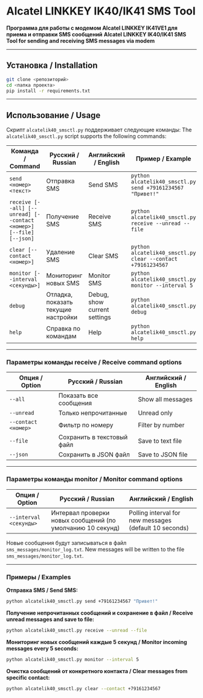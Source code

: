 # Alcatel LINKKEY IK40/IK41 SMS Tool

**Программа для работы с модемом Alcatel LINKKEY IK41VE1 для приема и отправки SMS сообщений**
**Alcatel LINKKEY IK40/IK41 SMS Tool for sending and receiving SMS messages via modem**

---

## Установка / Installation

```bash
git clone <репозиторий>
cd <папка проекта>
pip install -r requirements.txt
```

---

## Использование / Usage

Скрипт `alcatelik40_smsctl.py` поддерживает следующие команды:
The `alcatelik40_smsctl.py` script supports the following commands:

| Команда / Command                                                  | Русский / Russian                   | Английский / English         | Пример / Example                                            |
| ------------------------------------------------------------------ | ----------------------------------- | ---------------------------- | ----------------------------------------------------------- |
| `send <номер> <текст>`                                             | Отправка SMS                        | Send SMS                     | `python alcatelik40_smsctl.py send +79161234567 "Привет!"`  |
| `receive [--all] [--unread] [--contact <номер>] [--file] [--json]` | Получение SMS                       | Receive SMS                  | `python alcatelik40_smsctl.py receive --unread --file`      |
| `clear [--contact <номер>]`                                        | Удаление SMS                        | Clear SMS                    | `python alcatelik40_smsctl.py clear --contact +79161234567` |
| `monitor [--interval <секунды>]`                                   | Мониторинг новых SMS                | Monitor SMS                  | `python alcatelik40_smsctl.py monitor --interval 5`         |
| `debug`                                                            | Отладка, показать текущие настройки | Debug, show current settings | `python alcatelik40_smsctl.py debug`                        |
| `help`                                                             | Справка по командам                 | Help                         | `python alcatelik40_smsctl.py help`                         |

---

### Параметры команды receive / Receive command options

| Опция / Option      | Русский / Russian          | Английский / English |
| ------------------- | -------------------------- | -------------------- |
| `--all`             | Показать все сообщения     | Show all messages    |
| `--unread`          | Только непрочитанные       | Unread only          |
| `--contact <номер>` | Фильтр по номеру           | Filter by number     |
| `--file`            | Сохранить в текстовый файл | Save to text file    |
| `--json`            | Сохранить в JSON файл      | Save to JSON file    |

---

### Параметры команды monitor / Monitor command options

| Опция / Option         | Русский / Russian                                          | Английский / English                                   |
| ---------------------- | ---------------------------------------------------------- | ------------------------------------------------------ |
| `--interval <секунды>` | Интервал проверки новых сообщений (по умолчанию 10 секунд) | Polling interval for new messages (default 10 seconds) |

Новые сообщения будут записываться в файл `sms_messages/monitor_log.txt`.
New messages will be written to the file `sms_messages/monitor_log.txt`.

---

### Примеры / Examples

**Отправка SMS / Send SMS:**

```bash
python alcatelik40_smsctl.py send +79161234567 "Привет!"
```

**Получение непрочитанных сообщений и сохранение в файл / Receive unread messages and save to file:**

```bash
python alcatelik40_smsctl.py receive --unread --file
```

**Мониторинг новых сообщений каждые 5 секунд / Monitor incoming messages every 5 seconds:**

```bash
python alcatelik40_smsctl.py monitor --interval 5
```

**Очистка сообщений от конкретного контакта / Clear messages from specific contact:**

```bash
python alcatelik40_smsctl.py clear --contact +79161234567
```
